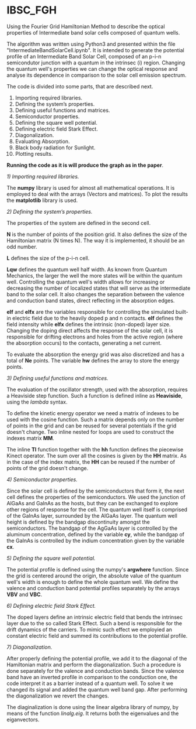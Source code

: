 # IBSC_FGH
Using the Fourier Grid Hamiltonian Method to describe the optical properties of Intermediate band solar cells composed of quantum wells.

The algorithm was written using Python3 and presented within the file "IntermediateBandSolarCell.ipynb". It is intended to generate the potential profile of an Intermediate Band Solar Cell, composed of an p-i-n semicondutor junction with a quantum in the intrinsec (i) region. Changing the quantum well's properties we can change the optical response and analyse its dependence in comparison to the solar cell emission spectrum.

The code is divided into some parts, that are described next.

1) Importing required libraries.
2) Defining the system’s properties.
3) Defining useful functions and matrices.
4) Semiconductor properties.
5) Defining the square well potential.
6) Defining electric field Stark Effect.
7) Diagonalization.
8) Evaluating Absorption.
9) Black body radiation for Sunlight.
10) Plotting results.

**Running the code as it is will produce the graph as in the paper**.

*1) Importing required libraries.*

   The **numpy** library is used for almost all mathematical operations. It is employed to deal with the arrays (Vectors and matrices). To plot the results the **matplotlib** library is used.
   
 *2) Defining the system’s properties.*
 
The properties of the system are defined in the second cell. 
      
**N** is the number of points of the position grid. It also defines the size of the Hamiltonian matrix (N times N). The way it is implemented, it should be an odd number.

**L** defines the size of the p-i-n cell.

**Lqw** defines the quantum well half width. As known from Quantum Mechanics, the larger the well the more states will be within the quantum well. Controlling the quantum well's width allows for increasing or decreasing the number of localized states that will serve as the intermediate band to the solar cell. It also changes the separation between the valence and conduction band states, direct reflecting in the absorption edges.

**elf** and **elfx** are the variables responsible for controlling the simulated built-in electric field due to the heavily doped p and n contacts. **elf** defines the field intensity while **elfx** defines the intrinsic (non-doped) layer size. Changing the doping direct affects the response of the solar cell, it is responsible for drifting electrons and holes from the active region (where the absorption occurs) to the contacts, generating a net current.
      
To evaluate the absorption the energy grid was also discretized and has a total of **Ne** points. The variable **hw** defines the array to store the energy points.

*3) Defining useful functions and matrices.*

The evaluation of the oscillator strength, used with the absorption, requires a Heaviside step function. Such a function is defined inline as **Heaviside**, using the *lambda* syntax. 

To define the kinetic energy operator we need a matrix of indexes to be used with the cosine function. Such a matrix depends only on the number of points in the grid and can be reused for several potentials if the grid doesn't change. Two inline nested for loops are used to construct the indexes matrix **MM**.

The inline **Tl** function together with the **hh** function defines the piecewise Kinect operator. The sum over all the cosines is given by the **HH** matrix. As in the case of the index matrix, the **HH** can be reused if the number of points of the grid doesn't change.


*4) Semiconductor properties.*

Since the solar cell is defined by the semiconductors that form it, the next cell defines the properties of the semiconductors. We used the junction of AlGaAs and GaInAs as the hosts, but they can be exchanged to explore other regions of response for the cell. The quantum well itself is comprised of the GaInAs layer, surrounded by the AlGaAs layer. The quantum well height is defined by the bandgap discontinuity amongst the semiconductors. The bandgap of the AgGaAs layer is controlled by the aluminum concentration, defined by the variable **cy**, while the bandgap of the GaInAs is controlled by the indium concentration given by the variable **cx**.

*5) Defining the square well potential.*

The potential profile is defined using the numpy's **argwhere** function. Since the grid is centered around the origin, the absolute value of the quantum well's width is enough to define the whole quantum well. We define the valence and conduction band potential profiles separately by the arrays **VBV** and **VBC**.

    
*6) Defining electric field Stark Effect.*

The doped layers define an intrinsic electric field that bends the intrinsec layer due to the so called Stark Effect. Such a bend is responsible for the drift dynamics of the carriers. To mimic such effect we employied an constant electric field and summed its contributions to the potential profile.

*7) Diagonalization.*

After properly defining the potential profile, we add it to the diagonal of the Hamiltonian matrix and perform the diagonalization. Such a procedure is done separately for the valence and conduction bands. Since the valence band have an inverted profile in comparison to the conduction one, the code interpret it as a barrier instead of a quantum well. To solve it we changed its signal and added the quantum well band gap. After performing the diagonalization we revert the changes.

The diaginalization is done using the linear algebra library of numpy, by means of the function *linalg.eig*. It returns both the eigenvalues and the eiganvectors.

